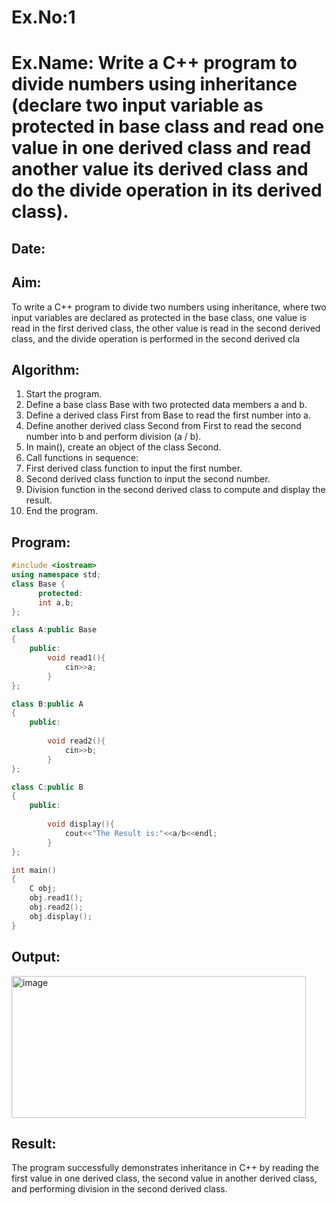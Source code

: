 # Ex.No:1
# Ex.Name: Write a C++ program to divide numbers using inheritance (declare two input variable as protected in base class and read one value in one derived class and read another value its derived class and do the divide operation in its derived class).
## Date:
## Aim:
To write a C++ program to divide two numbers using inheritance, where two input variables are declared as protected in the base class, one value is read in the first derived class, the other value is read in the second derived class, and the divide operation is performed in the second derived cla

## Algorithm:
1. Start the program.
2. Define a base class Base with two protected data members a and b.
3. Define a derived class First from Base to read the first number into a.
4. Define another derived class Second from First to read the second number into b and perform division (a / b).
5. In main(), create an object of the class Second.
6. Call functions in sequence:
7. First derived class function to input the first number.
8. Second derived class function to input the second number.
9. Division function in the second derived class to compute and display the result.
10. End the program.




## Program:
```cpp
#include <iostream>
using namespace std;
class Base {
      protected:
      int a,b;
};

class A:public Base
{
    public:
        void read1(){
            cin>>a;
        }
};

class B:public A
{
    public:
    
        void read2(){
            cin>>b;
        }
};

class C:public B
{
    public:
    
        void display(){
            cout<<"The Result is:"<<a/b<<endl;
        }
};

int main()
{
    C obj;
    obj.read1();
    obj.read2();
    obj.display();
}
```


## Output:
<img width="471" height="227" alt="image" src="https://github.com/user-attachments/assets/a7a1ca9e-3bf6-46c6-acde-0825c2d584ff" />



## Result:
The program successfully demonstrates inheritance in C++ by reading the first value in one derived class, the second value in another derived class, and performing division in the second derived class.

